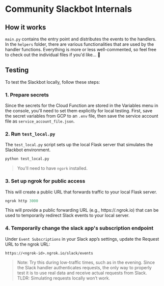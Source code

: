 # Community Slackbot Internals

## How it works

`main.py` contains the entry point and distributes the events to the handlers. In the `helpers` folder, there are various functionalities that are used by the handler functions. Everything is more or less well-commented, so feel free to check out the individual files if you'd like... 👀

## Testing
To test the Slackbot locally, follow these steps:

### 1. Prepare secrets
Since the secrets for the Cloud Function are stored in the Variables menu in the console, you'll need to set them explicitly for local testing. First, save the secret variables from GCP to an `.env` file, then save the service account file as `service_account_file.json`.

### 2. Run `test_local.py`

The `test_local.py` script sets up the local Flask server that simulates the Slackbot environment.

```python
python test_local.py
```
> You'll need to have `ngork` installed.

### 3. Set up ngrok for public access

This will create a public URL that forwards traffic to your local Flask server.

```python
ngrok http 3000
```
This will provide a public forwarding URL (e.g., https://<ngrok-id>.ngrok.io) that can be used to temporarily redirect Slack events to your local server.

### 4. Temporarily change the slack app's subscription endpoint

Under `Event Subscriptions` in your Slack app’s settings, update the Request URL to the ngrok URL:

```
https://<ngrok-id>.ngrok.io/slack/events
```

> Note: Try this during low-traffic times, such as in the evening. Since the Slack handler authenticates requests, the only way to properly test it is to use real data and receive actual requests from Slack. TLDR: Simulating requests locally won’t work.